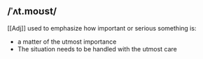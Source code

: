 ## /ˈʌt.moʊst/
[[Adj]]
used to emphasize how important or serious something is:

- a matter of the utmost importance
- The situation needs to be handled with the utmost care 